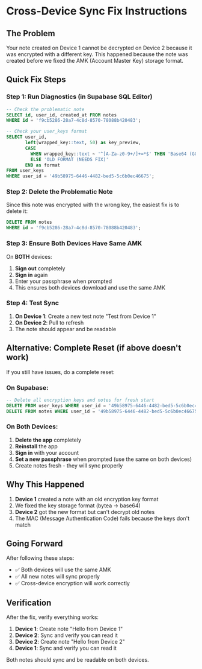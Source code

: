 # Cross-Device Sync Fix Instructions

## The Problem
Your note created on Device 1 cannot be decrypted on Device 2 because it was encrypted with a different key. This happened because the note was created before we fixed the AMK (Account Master Key) storage format.

## Quick Fix Steps

### Step 1: Run Diagnostics (in Supabase SQL Editor)
```sql
-- Check the problematic note
SELECT id, user_id, created_at FROM notes
WHERE id = 'f9cb5286-28a7-4c8d-8570-78088b420483';

-- Check your user_keys format
SELECT user_id, 
       left(wrapped_key::text, 50) as key_preview,
       CASE 
         WHEN wrapped_key::text ~ '^[A-Za-z0-9+/]+=*$' THEN 'Base64 (GOOD)'
         ELSE 'OLD FORMAT (NEEDS FIX)'
       END as format
FROM user_keys
WHERE user_id = '49b58975-6446-4482-bed5-5c6b0ec46675';
```

### Step 2: Delete the Problematic Note
Since this note was encrypted with the wrong key, the easiest fix is to delete it:

```sql
DELETE FROM notes 
WHERE id = 'f9cb5286-28a7-4c8d-8570-78088b420483';
```

### Step 3: Ensure Both Devices Have Same AMK
On **BOTH** devices:

1. **Sign out** completely
2. **Sign in** again
3. Enter your passphrase when prompted
4. This ensures both devices download and use the same AMK

### Step 4: Test Sync
1. **On Device 1**: Create a new test note "Test from Device 1"
2. **On Device 2**: Pull to refresh
3. The note should appear and be readable

## Alternative: Complete Reset (if above doesn't work)

If you still have issues, do a complete reset:

### On Supabase:
```sql
-- Delete all encryption keys and notes for fresh start
DELETE FROM user_keys WHERE user_id = '49b58975-6446-4482-bed5-5c6b0ec46675';
DELETE FROM notes WHERE user_id = '49b58975-6446-4482-bed5-5c6b0ec46675';
```

### On Both Devices:
1. **Delete the app** completely
2. **Reinstall** the app
3. **Sign in** with your account
4. **Set a new passphrase** when prompted (use the same on both devices)
5. Create notes fresh - they will sync properly

## Why This Happened

1. **Device 1** created a note with an old encryption key format
2. We fixed the key storage format (bytea → base64)
3. **Device 2** got the new format but can't decrypt old notes
4. The MAC (Message Authentication Code) fails because the keys don't match

## Going Forward

After following these steps:
- ✅ Both devices will use the same AMK
- ✅ All new notes will sync properly
- ✅ Cross-device encryption will work correctly

## Verification

After the fix, verify everything works:

1. **Device 1**: Create note "Hello from Device 1"
2. **Device 2**: Sync and verify you can read it
3. **Device 2**: Create note "Hello from Device 2"  
4. **Device 1**: Sync and verify you can read it

Both notes should sync and be readable on both devices.
